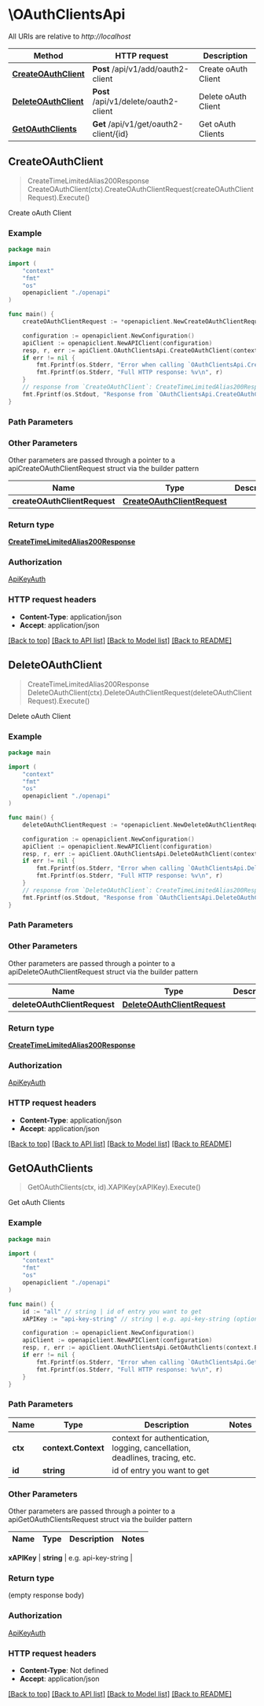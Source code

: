 # \OAuthClientsApi

All URIs are relative to *http://localhost*

Method | HTTP request | Description
------------- | ------------- | -------------
[**CreateOAuthClient**](OAuthClientsApi.md#CreateOAuthClient) | **Post** /api/v1/add/oauth2-client | Create oAuth Client
[**DeleteOAuthClient**](OAuthClientsApi.md#DeleteOAuthClient) | **Post** /api/v1/delete/oauth2-client | Delete oAuth Client
[**GetOAuthClients**](OAuthClientsApi.md#GetOAuthClients) | **Get** /api/v1/get/oauth2-client/{id} | Get oAuth Clients



## CreateOAuthClient

> CreateTimeLimitedAlias200Response CreateOAuthClient(ctx).CreateOAuthClientRequest(createOAuthClientRequest).Execute()

Create oAuth Client



### Example

```go
package main

import (
    "context"
    "fmt"
    "os"
    openapiclient "./openapi"
)

func main() {
    createOAuthClientRequest := *openapiclient.NewCreateOAuthClientRequest() // CreateOAuthClientRequest |  (optional)

    configuration := openapiclient.NewConfiguration()
    apiClient := openapiclient.NewAPIClient(configuration)
    resp, r, err := apiClient.OAuthClientsApi.CreateOAuthClient(context.Background()).CreateOAuthClientRequest(createOAuthClientRequest).Execute()
    if err != nil {
        fmt.Fprintf(os.Stderr, "Error when calling `OAuthClientsApi.CreateOAuthClient``: %v\n", err)
        fmt.Fprintf(os.Stderr, "Full HTTP response: %v\n", r)
    }
    // response from `CreateOAuthClient`: CreateTimeLimitedAlias200Response
    fmt.Fprintf(os.Stdout, "Response from `OAuthClientsApi.CreateOAuthClient`: %v\n", resp)
}
```

### Path Parameters



### Other Parameters

Other parameters are passed through a pointer to a apiCreateOAuthClientRequest struct via the builder pattern


Name | Type | Description  | Notes
------------- | ------------- | ------------- | -------------
 **createOAuthClientRequest** | [**CreateOAuthClientRequest**](CreateOAuthClientRequest.md) |  | 

### Return type

[**CreateTimeLimitedAlias200Response**](CreateTimeLimitedAlias200Response.md)

### Authorization

[ApiKeyAuth](../README.md#ApiKeyAuth)

### HTTP request headers

- **Content-Type**: application/json
- **Accept**: application/json

[[Back to top]](#) [[Back to API list]](../README.md#documentation-for-api-endpoints)
[[Back to Model list]](../README.md#documentation-for-models)
[[Back to README]](../README.md)


## DeleteOAuthClient

> CreateTimeLimitedAlias200Response DeleteOAuthClient(ctx).DeleteOAuthClientRequest(deleteOAuthClientRequest).Execute()

Delete oAuth Client



### Example

```go
package main

import (
    "context"
    "fmt"
    "os"
    openapiclient "./openapi"
)

func main() {
    deleteOAuthClientRequest := *openapiclient.NewDeleteOAuthClientRequest() // DeleteOAuthClientRequest |  (optional)

    configuration := openapiclient.NewConfiguration()
    apiClient := openapiclient.NewAPIClient(configuration)
    resp, r, err := apiClient.OAuthClientsApi.DeleteOAuthClient(context.Background()).DeleteOAuthClientRequest(deleteOAuthClientRequest).Execute()
    if err != nil {
        fmt.Fprintf(os.Stderr, "Error when calling `OAuthClientsApi.DeleteOAuthClient``: %v\n", err)
        fmt.Fprintf(os.Stderr, "Full HTTP response: %v\n", r)
    }
    // response from `DeleteOAuthClient`: CreateTimeLimitedAlias200Response
    fmt.Fprintf(os.Stdout, "Response from `OAuthClientsApi.DeleteOAuthClient`: %v\n", resp)
}
```

### Path Parameters



### Other Parameters

Other parameters are passed through a pointer to a apiDeleteOAuthClientRequest struct via the builder pattern


Name | Type | Description  | Notes
------------- | ------------- | ------------- | -------------
 **deleteOAuthClientRequest** | [**DeleteOAuthClientRequest**](DeleteOAuthClientRequest.md) |  | 

### Return type

[**CreateTimeLimitedAlias200Response**](CreateTimeLimitedAlias200Response.md)

### Authorization

[ApiKeyAuth](../README.md#ApiKeyAuth)

### HTTP request headers

- **Content-Type**: application/json
- **Accept**: application/json

[[Back to top]](#) [[Back to API list]](../README.md#documentation-for-api-endpoints)
[[Back to Model list]](../README.md#documentation-for-models)
[[Back to README]](../README.md)


## GetOAuthClients

> GetOAuthClients(ctx, id).XAPIKey(xAPIKey).Execute()

Get oAuth Clients



### Example

```go
package main

import (
    "context"
    "fmt"
    "os"
    openapiclient "./openapi"
)

func main() {
    id := "all" // string | id of entry you want to get
    xAPIKey := "api-key-string" // string | e.g. api-key-string (optional)

    configuration := openapiclient.NewConfiguration()
    apiClient := openapiclient.NewAPIClient(configuration)
    resp, r, err := apiClient.OAuthClientsApi.GetOAuthClients(context.Background(), id).XAPIKey(xAPIKey).Execute()
    if err != nil {
        fmt.Fprintf(os.Stderr, "Error when calling `OAuthClientsApi.GetOAuthClients``: %v\n", err)
        fmt.Fprintf(os.Stderr, "Full HTTP response: %v\n", r)
    }
}
```

### Path Parameters


Name | Type | Description  | Notes
------------- | ------------- | ------------- | -------------
**ctx** | **context.Context** | context for authentication, logging, cancellation, deadlines, tracing, etc.
**id** | **string** | id of entry you want to get | 

### Other Parameters

Other parameters are passed through a pointer to a apiGetOAuthClientsRequest struct via the builder pattern


Name | Type | Description  | Notes
------------- | ------------- | ------------- | -------------

 **xAPIKey** | **string** | e.g. api-key-string | 

### Return type

 (empty response body)

### Authorization

[ApiKeyAuth](../README.md#ApiKeyAuth)

### HTTP request headers

- **Content-Type**: Not defined
- **Accept**: application/json

[[Back to top]](#) [[Back to API list]](../README.md#documentation-for-api-endpoints)
[[Back to Model list]](../README.md#documentation-for-models)
[[Back to README]](../README.md)

